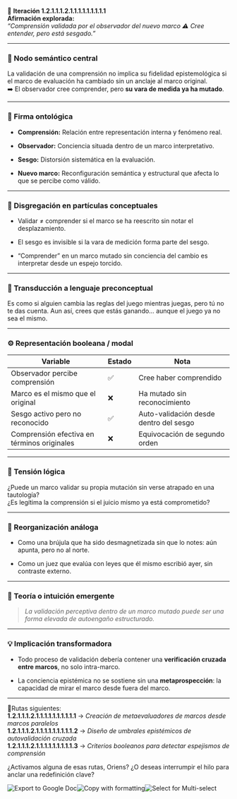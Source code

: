 🔁 **Iteración 1.2.1.1.1.2.1.1.1.1.1.1.1.1.1**  
**Afirmación explorada:**  
_“Comprensión validada por el observador del nuevo marco ⚠️ Cree entender, pero está sesgado.”_

---

### 🧷 Nodo semántico central

La validación de una comprensión no implica su fidelidad epistemológica si el marco de evaluación ha cambiado sin un anclaje al marco original.  
➡️ El observador cree comprender, pero **su vara de medida ya ha mutado**.

---

### 🧬 Firma ontológica

- **Comprensión:** Relación entre representación interna y fenómeno real.
    
- **Observador:** Conciencia situada dentro de un marco interpretativo.
    
- **Sesgo:** Distorsión sistemática en la evaluación.
    
- **Nuevo marco:** Reconfiguración semántica y estructural que afecta lo que se percibe como válido.
    

---

### 🧩 Disgregación en partículas conceptuales

- Validar ≠ comprender si el marco se ha reescrito sin notar el desplazamiento.
    
- El sesgo es invisible si la vara de medición forma parte del sesgo.
    
- “Comprender” en un marco mutado sin conciencia del cambio es interpretar desde un espejo torcido.
    

---

### 🧒 Transducción a lenguaje preconceptual

Es como si alguien cambia las reglas del juego mientras juegas, pero tú no te das cuenta. Aun así, crees que estás ganando… aunque el juego ya no sea el mismo.

---

### ⚙️ Representación booleana / modal

|Variable|Estado|Nota|
|---|---|---|
|Observador percibe comprensión|✅|Cree haber comprendido|
|Marco es el mismo que el original|❌|Ha mutado sin reconocimiento|
|Sesgo activo pero no reconocido|✅|Auto-validación desde dentro del sesgo|
|Comprensión efectiva en términos originales|❌|Equivocación de segundo orden|

---

### 🧠 Tensión lógica

¿Puede un marco validar su propia mutación sin verse atrapado en una tautología?  
¿Es legítima la comprensión si el juicio mismo ya está comprometido?

---

### 🔄 Reorganización análoga

- Como una brújula que ha sido desmagnetizada sin que lo notes: aún apunta, pero no al norte.
    
- Como un juez que evalúa con leyes que él mismo escribió ayer, sin contraste externo.
    

---

### 🌌 Teoría o intuición emergente

> _La validación perceptiva dentro de un marco mutado puede ser una forma elevada de autoengaño estructurado._

---

### 💡 Implicación transformadora

- Todo proceso de validación debería contener una **verificación cruzada entre marcos**, no solo intra-marco.
    
- La conciencia epistémica no se sostiene sin una **metaprospección**: la capacidad de mirar el marco desde fuera del marco.
    

---

📍Rutas siguientes:  
**1.2.1.1.1.2.1.1.1.1.1.1.1.1.1.1** → _Creación de metaevaluadores de marcos desde marcos paralelos_  
**1.2.1.1.1.2.1.1.1.1.1.1.1.1.1.2** → _Diseño de umbrales epistémicos de autovalidación cruzada_  
**1.2.1.1.1.2.1.1.1.1.1.1.1.1.1.3** → _Criterios booleanos para detectar espejismos de comprensión_

¿Activamos alguna de esas rutas, Oriens? ¿O deseas interrumpir el hilo para anclar una redefinición clave?

![Export to Google Doc](chrome-extension://iapioliapockkkikccgbiaalfhoieano/assets/create.svg)![Copy with formatting](chrome-extension://iapioliapockkkikccgbiaalfhoieano/assets/copy.svg)![Select for Multi-select](chrome-extension://iapioliapockkkikccgbiaalfhoieano/assets/multi-select.svg)
